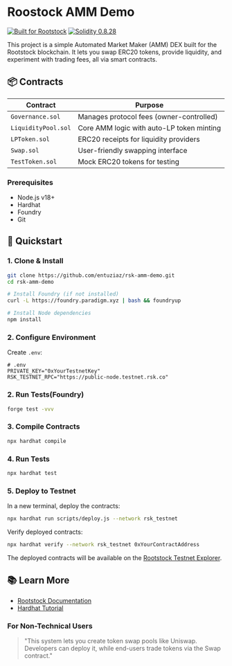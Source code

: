 # Roostock AMM Demo

[![Built for Rootstock](https://img.shields.io/badge/Network-Rootstock-orange)](https://rootstock.io)
[![Solidity 0.8.28](https://img.shields.io/badge/Solidity-0.8.28-blue)](https://docs.soliditylang.org)



This project is a simple Automated Market Maker (AMM) DEX built for the Rootstock blockchain. It lets you swap ERC20 tokens, provide liquidity, and experiment with trading fees, all via smart contracts.


## 📦 Contracts

| Contract | Purpose |
|----------|---------|
| `Governance.sol` | Manages protocol fees (owner-controlled) |
| `LiquidityPool.sol` | Core AMM logic with auto-LP token minting |
| `LPToken.sol` | ERC20 receipts for liquidity providers |
| `Swap.sol` | User-friendly swapping interface |
| `TestToken.sol` | Mock ERC20 tokens for testing |


### Prerequisites
- Node.js v18+
- Hardhat 
- Foundry 
- Git

##  🚀 Quickstart
### **1. Clone & Install**

```bash
git clone https://github.com/entuziaz/rsk-amm-demo.git
cd rsk-amm-demo

# Install Foundry (if not installed)
curl -L https://foundry.paradigm.xyz | bash && foundryup

# Install Node dependencies
npm install
```

### **2. Configure Environment**

Create `.env`:
```
# .env
PRIVATE_KEY="0xYourTestnetKey"
RSK_TESTNET_RPC="https://public-node.testnet.rsk.co" 
```

### 2. Run Tests(Foundry)
```bash
forge test -vvv
```


### 3. Compile Contracts

```bash
npx hardhat compile
```

### 4. Run Tests

```bash
npx hardhat test
```

### 5. Deploy to Testnet

In a new terminal, deploy the contracts:

```bash
npx hardhat run scripts/deploy.js --network rsk_testnet
```

Verify deployed contracts:

```bash
npx hardhat verify --network rsk_testnet 0xYourContractAddress
```

The deployed contracts will be available on the [Rootstock Testnet Explorer](https://explorer.testnet.rootstock.io/).


## **📚 Learn More**
- [Rootstock Documentation](https://developers.rsk.co/)  
- [Hardhat Tutorial](https://hardhat.org/tutorial/)  


### **For Non-Technical Users**
> "This system lets you create token swap pools like Uniswap. Developers can deploy it, while end-users trade tokens via the Swap contract."

